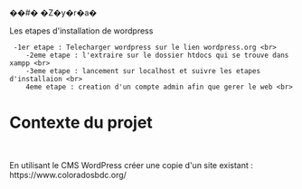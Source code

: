 ��#� �Z�y�r�a�




<span> Les etapes d'installation de wordpress</span>

     -1er etape : Telecharger wordpress sur le lien wordpress.org <br>
        -2eme etape : l'extraire sur le dossier htdocs qui se trouve dans xampp <br>
        -3eme etape : lancement sur localhost et suivre les etapes d'installaion <br>
        4eme etape : creation d'un compte admin afin que gerer le web <br> 
       
        
   <h1> Contexte du projet </h1>

​

<p>En utilisant le CMS WordPress créer une copie d'un site existant : https://www.coloradosbdc.org/ </p>
